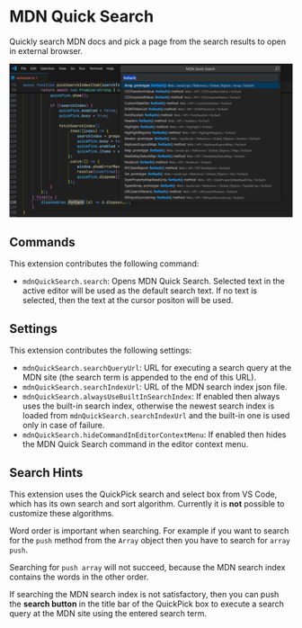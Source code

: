# MDN Quick Search

Quickly search MDN docs and pick a page from the search results to open in external browser.

![Screenshot](https://raw.githubusercontent.com/th7as/mdn-quick-search/main/images/demo.png)

## Commands

This extension contributes the following command:

* `mdnQuickSearch.search`: Opens MDN Quick Search. Selected text in the active editor will be used as the default search text.
    If no text is selected, then the text at the cursor positon will be used.

## Settings

This extension contributes the following settings:

* `mdnQuickSearch.searchQueryUrl`: URL for executing a search query at the MDN site (the search term is appended to the end of this URL).
* `mdnQuickSearch.searchIndexUrl`: URL of the MDN search index json file.
* `mdnQuickSearch.alwaysUseBuiltInSearchIndex`: If enabled then always uses the built-in search index,
    otherwise the newest search index is loaded from `mdnQuickSearch.searchIndexUrl` and the built-in one is used only in case of failure.
* `mdnQuickSearch.hideCommandInEditorContextMenu`: If enabled then hides the MDN Quick Search command in the editor context menu.

## Search Hints

This extension uses the QuickPick search and select box from VS Code, which has its own search and sort algorithm.
Currently it is **not** possible to customize these algorithms.

Word order is important when searching.
For example if you want to search for the `push` method from the `Array` object then you have to search for `array push`.

Searching for `push array` will not succeed, because the MDN search index contains the words in the other order.

If searching the MDN search index is not satisfactory, then you can push the **search button** in the title bar of the QuickPick box
to execute a search query at the MDN site using the entered search term.
